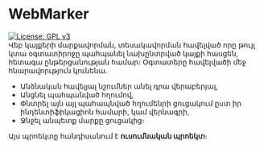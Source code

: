 # WebMarker
[![License: GPL v3](https://img.shields.io/badge/License-GPLv3-blue.svg)](https://www.gnu.org/licenses/gpl-3.0)
<br>
Վեբ կայքերի մարքավորման, տեսակավորման հավելված որը թույլ կտա օգտատիրոջը պահպանել նախընտրված կայքի հասցեն, հետագա ընթերցանության համար։ Օգտատերը հավելվածի մեջ հնարավորւթյուն կունենա.

* Անձնական հավելյալ նշումներ անել դրա վերաբերյալ,
* Անցնել պահպանված հղումով,
* Փնտրել այն այլ պահապնված հղումենրի ցուցակում ըստ իր ինդենտիֆիկացիոն համարի, կամ վերնագրի,
* Ջնջել անպետք մարքը ցուցակից։

Այս պրոեկտը հանդիսանում է **ուսումնական պրոեկտ**։

